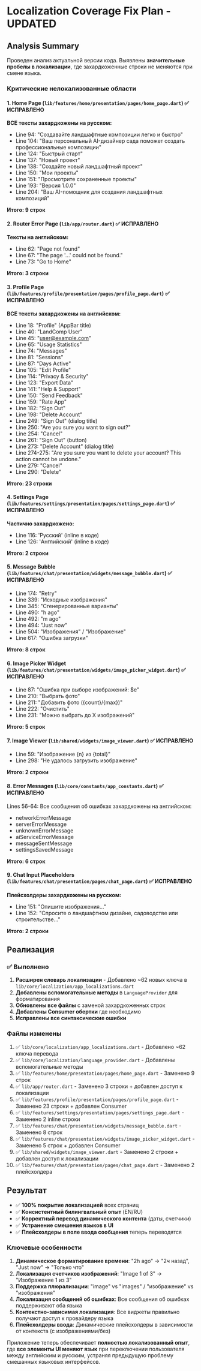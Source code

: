 # Localization Coverage Fix Plan - UPDATED

## Analysis Summary

Проведен анализ актуальной версии кода. Выявлены **значительные пробелы в локализации**, где захардкоженные строки не меняются при смене языка.

### Критические нелокализованные области

#### 1. **Home Page** (`lib/features/home/presentation/pages/home_page.dart`) ✅ ИСПРАВЛЕНО

**ВСЕ тексты захардкожены на русском:**

- Line 94: "Создавайте ландшафтные композиции легко и быстро"
- Line 104: "Ваш персональный AI-дизайнер сада поможет создать профессиональные композиции"
- Line 124: "Быстрый старт"
- Line 137: "Новый проект"
- Line 138: "Создайте новый ландшафтный проект"
- Line 150: "Мои проекты"
- Line 151: "Просмотрите сохраненные проекты"
- Line 193: "Версия 1.0.0"
- Line 204: "Ваш AI-помощник для создания ландшафтных композиций"

**Итого: 9 строк**

#### 2. **Router Error Page** (`lib/app/router.dart`) ✅ ИСПРАВЛЕНО

**Тексты на английском:**

- Line 62: "Page not found"
- Line 67: "The page '...' could not be found."
- Line 73: "Go to Home"

**Итого: 3 строки**

#### 3. **Profile Page** (`lib/features/profile/presentation/pages/profile_page.dart`) ✅ ИСПРАВЛЕНО

**ВСЕ тексты захардкожены на английском:**

- Line 18: "Profile" (AppBar title)
- Line 40: "LandComp User"
- Line 45: "user@example.com"
- Line 65: "Usage Statistics"
- Line 74: "Messages"
- Line 81: "Sessions"
- Line 87: "Days Active"
- Line 105: "Edit Profile"
- Line 114: "Privacy & Security"
- Line 123: "Export Data"
- Line 141: "Help & Support"
- Line 150: "Send Feedback"
- Line 159: "Rate App"
- Line 182: "Sign Out"
- Line 198: "Delete Account"
- Line 249: "Sign Out" (dialog title)
- Line 250: "Are you sure you want to sign out?"
- Line 254: "Cancel"
- Line 261: "Sign Out" (button)
- Line 273: "Delete Account" (dialog title)
- Line 274-275: "Are you sure you want to delete your account? This action cannot be undone."
- Line 279: "Cancel"
- Line 290: "Delete"

**Итого: 23 строки**

#### 4. **Settings Page** (`lib/features/settings/presentation/pages/settings_page.dart`) ✅ ИСПРАВЛЕНО

**Частично захардкожено:**

- Line 116: 'Русский' (inline в коде)
- Line 126: 'Английский' (inline в коде)

**Итого: 2 строки**

#### 5. **Message Bubble** (`lib/features/chat/presentation/widgets/message_bubble.dart`) ✅ ИСПРАВЛЕНО

- Line 174: "Retry"
- Line 339: "Исходные изображения"
- Line 345: "Сгенерированные варианты"
- Line 490: "h ago"
- Line 492: "m ago"
- Line 494: "Just now"
- Line 504: "Изображения" / "Изображение"
- Line 617: "Ошибка загрузки"

**Итого: 8 строк**

#### 6. **Image Picker Widget** (`lib/features/chat/presentation/widgets/image_picker_widget.dart`) ✅ ИСПРАВЛЕНО

- Line 87: "Ошибка при выборе изображений: $e"
- Line 210: "Выбрать фото"
- Line 211: "Добавить фото ({count}/{max})"
- Line 222: "Очистить"
- Line 231: "Можно выбрать до X изображений"

**Итого: 5 строк**

#### 7. **Image Viewer** (`lib/shared/widgets/image_viewer.dart`) ✅ ИСПРАВЛЕНО

- Line 59: "Изображение {n} из {total}"
- Line 298: "Не удалось загрузить изображение"

**Итого: 2 строки**

#### 8. **Error Messages** (`lib/core/constants/app_constants.dart`) ✅ ИСПРАВЛЕНО

Lines 56-64: Все сообщения об ошибках захардкожены на английском:

- networkErrorMessage
- serverErrorMessage
- unknownErrorMessage
- aiServiceErrorMessage
- messageSentMessage
- settingsSavedMessage

**Итого: 6 строк**

#### 9. **Chat Input Placeholders** (`lib/features/chat/presentation/pages/chat_page.dart`) ✅ ИСПРАВЛЕНО

**Плейсхолдеры захардкожены на русском:**

- Line 151: "Опишите изображения..."
- Line 152: "Спросите о ландшафтном дизайне, садоводстве или строительстве..."

**Итого: 2 строки**

## Реализация

### ✅ Выполнено

1. **Расширен словарь локализации** - Добавлено ~62 новых ключа в `lib/core/localization/app_localizations.dart`
2. **Добавлены вспомогательные методы** в `LanguageProvider` для форматирования
3. **Обновлены все файлы** с заменой захардкоженных строк
4. **Добавлены Consumer обертки** где необходимо
5. **Исправлены все синтаксические ошибки**

### Файлы изменены

1. ✅ `lib/core/localization/app_localizations.dart` - Добавлено ~62 ключа перевода
2. ✅ `lib/core/localization/language_provider.dart` - Добавлены вспомогательные методы
3. ✅ `lib/features/home/presentation/pages/home_page.dart` - Заменено 9 строк
4. ✅ `lib/app/router.dart` - Заменено 3 строки + добавлен доступ к локализации
5. ✅ `lib/features/profile/presentation/pages/profile_page.dart` - Заменено 23 строки + добавлен Consumer
6. ✅ `lib/features/settings/presentation/pages/settings_page.dart` - Заменено 2 inline строки
7. ✅ `lib/features/chat/presentation/widgets/message_bubble.dart` - Заменено 8 строк
8. ✅ `lib/features/chat/presentation/widgets/image_picker_widget.dart` - Заменено 5 строк + добавлен Consumer
9. ✅ `lib/shared/widgets/image_viewer.dart` - Заменено 2 строки + добавлен доступ к локализации
10. ✅ `lib/features/chat/presentation/pages/chat_page.dart` - Заменено 2 плейсхолдера

## Результат

- ✅ **100% покрытие локализацией** всех страниц
- ✅ **Консистентный билингвальный опыт** (EN/RU)
- ✅ **Корректный перевод динамического контента** (даты, счетчики)
- ✅ **Устранение смешения языков в UI**
- ✅ **Плейсхолдеры в поле ввода сообщения** теперь переводятся

### Ключевые особенности

1. **Динамическое форматирование времени**: "2h ago" → "2ч назад", "Just now" → "Только что"
2. **Локализация счетчиков изображений**: "Image 1 of 3" → "Изображение 1 из 3"
3. **Поддержка плюрализации**: "image" vs "images" / "изображение" vs "изображения"
4. **Локализация сообщений об ошибках**: Все сообщения об ошибках поддерживают оба языка
5. **Контекстно-зависимая локализация**: Все виджеты правильно получают доступ к провайдеру языка
6. **Плейсхолдеры ввода**: Динамические плейсхолдеры в зависимости от контекста (с изображениями/без)

Приложение теперь обеспечивает **полностью локализованный опыт**, где **все элементы UI меняют язык** при переключении пользователя между английским и русским, устраняя предыдущую проблему смешанных языковых интерфейсов.

